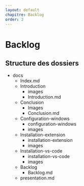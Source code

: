 ```yaml
---
layout: default
chapitre: Backlog
order: 2
---
```

<!--  -->

# Backlog

## Structure des dossiers

- docs
  - Index.md
  - Introduction
    - images
    - Introduction.md
  - Conclusion
    - Images
    - Conclusion.md
  - Configuration-windows
    - configuration-windows
    - images
  - Installation-extension
    - installation-extension
    - images
  - Installation-vs-code
    - installation-vs-code
    - images
  - Backlog
    - Backlog.md
  -  presentation.md

